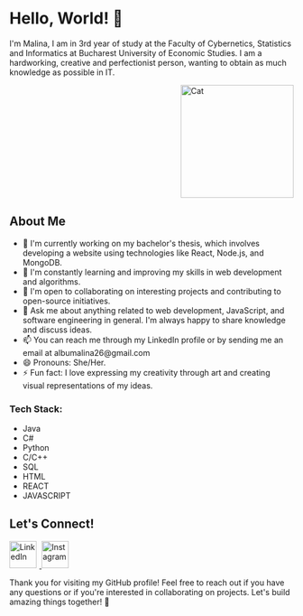 <h1>Hello, World! 👋</h1>
<p> I'm Malina, I am in 3rd year of study at the Faculty of Cybernetics, Statistics and Informatics at Bucharest University of Economic Studies. I am a hardworking, creative and perfectionist person, wanting to obtain as much knowledge as possible in IT.</p>
<div style="display: flex; justify-content: flex-end;">
  <img src="https://cdn.dribbble.com/users/6620596/screenshots/14792345/media/af61fa935b055891cb800a9e41ebb747.gif" alt="Cat" style="width: 200px; height: 200px;">
</div>
<h2>About Me</h2>
<ul>
  <li>🔭 I'm currently working on my bachelor's thesis, which involves developing a website using technologies like React, Node.js, and MongoDB.</li>
  <li>🌱 I'm constantly learning and improving my skills in web development and algorithms.</li>
  <li>👯 I'm open to collaborating on interesting projects and contributing to open-source initiatives.</li>
  <li>💬 Ask me about anything related to web development, JavaScript, and software engineering in general. I'm always happy to share knowledge and discuss ideas.</li>
  <li>📫 You can reach me through my LinkedIn profile or by sending me an email at albumalina26@gmail.com</li>
  <li>😄 Pronouns: She/Her.</li>
  <li>⚡ Fun fact: I love expressing my creativity through art and creating visual representations of my ideas.</li>
</ul>


<h3>Tech Stack:</h3>
<ul>
  <li>Java</li>
  <li>C#</li>
  <li>Python</li>
  <li>C/C++</li>
  <li>SQL</li>
  <li>HTML</li>
  <li>REACT</li>
  <li>JAVASCRIPT</li>
</ul>


<h2>Let's Connect!</h2>
<p>
  <a href="https://www.linkedin.com/in/albu-m%C4%83lina-teodora-4967b0202/">
    <img src="https://img.icons8.com/fluency/48/null/linkedin.png" alt="LinkedIn" style="width: 48px; height: 48px; margin-right: 5px;">
  </a>
  <a href="https://www.linkedin.com/in/albu-m%C4%83lina-teodora-4967b0202/]([https://www.instagram.com/mali.26/](https://www.instagram.com/mali.26/)">
    <img src="https://img.icons8.com/fluency/48/null/instagram-new.png" alt="Instagram" style="width: 48px; height: 48px; margin-right: 5px;">
  </a>
</p>

<p>Thank you for visiting my GitHub profile! Feel free to reach out if you have any questions or if you're interested in collaborating on projects. Let's build amazing things together! 🚀</p>
